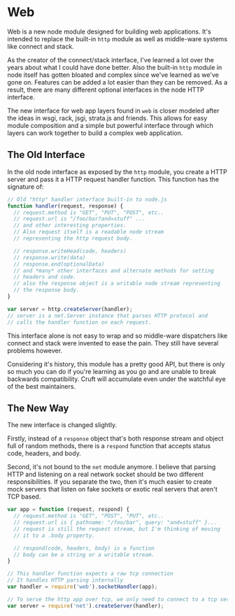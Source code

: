 # Web

Web is a new node module designed for building web applications.  It's intended to replace the built-in `http` module as well as middle-ware systems like connect and stack.

As the creator of the connect/stack interface, I've learned a lot over the years about what I could have done better.  Also the built-in `http` module in node itself has gotten bloated and complex since we've learned as we've gone on.  Features can be added a lot easier than they can be removed.  As a result, there are many different optional interfaces in the node HTTP interface.

The new interface for web app layers found in `web` is closer modeled after the ideas in wsgi, rack, jsgi, strata.js and friends.  This allows for easy module composition and a simple but powerful interface through which layers can work together to build a complex web application.

## The Old Interface

In the old node interface as exposed by the `http` module, you create a HTTP server and pass it a HTTP request handler function.  This function has the signature of:

```js
// Old "http" handler interface built-in to node.js
function handler(request, response) {
  // request.method is "GET", "PUT", "POST", etc..
  // request.url is "/foo/bar?and=stuff" ...
  // and other interesting properties.
  // Also request itself is a readable node stream
  // representing the http request body.

  // response.writeHead(code, headers)
  // response.write(data)
  // response.end(optionalData)
  // and *many* other interfaces and alternate methods for setting
  // headers and code.
  // also the response object is a writable node stream representing
  // the response body.
}

var server = http.createServer(handler);
// server is a net.Server instance that parses HTTP protocol and
// calls the handler function on each request.
```

This interface alone is not easy to wrap and so middle-ware dispatchers like connect and stack were invented to ease the pain.  They still have several problems however.

Considering it's history, this module has a pretty good API, but there is only so much you can do if you're learning as you go and are unable to break backwards compatibility.  Cruft will accumulate even under the watchful eye of the best maintainers.

## The New Way

The new interface is changed slightly.

Firstly, instead of a `response` object that's both response stream and object full of random methods, there is a `respond` function that accepts status code, headers, and body.

Second, it's not bound to the `net` module anymore.  I believe that parsing HTTP and listening on a real network socket should be two different responsibilities.  If you separate the two, then it's much easier to create mock servers that listen on fake sockets or exotic real servers that aren't TCP based.

```js
var app = function (request, respond) {
  // request.method is "GET", "POST", "PUT", etc..
  // request.url is { pathname: "/foo/bar", query: "and=stuff" }...
  // request is still the request stream, but I'm thinking of moving
  // it to a .body property.

  // respond(code, headers, body) is a function
  // body can be a string or a writable stream.
}

// This handler function expects a raw tcp connection
// It handles HTTP parsing internally
var handler = require('web').socketHandler(app);

// To serve the http app over tcp, we only need to connect to a tcp server.
var server = require('net').createServer(handler);
```

